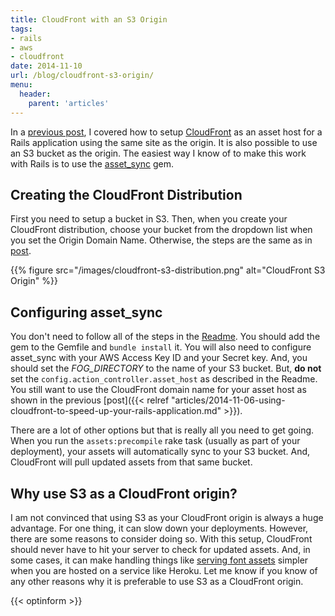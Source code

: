 ```yaml
---
title: CloudFront with an S3 Origin
tags:
- rails
- aws
- cloudfront
date: 2014-11-10
url: /blog/cloudfront-s3-origin/
menu:
  header:
    parent: 'articles'
---
```


In a [previous post](/blog/using-cloudfront-to-speed-up-your-rails-application/), I covered how to setup [CloudFront](http://aws.amazon.com/cloudfront/) as an asset host for a Rails application using the same site as the origin. It is also possible to use an S3 bucket as the origin. The easiest way I know of to make this work with Rails is to use the [asset_sync](https://github.com/rumblelabs/asset_sync) gem.

<!--more-->

## Creating the CloudFront Distribution

First you need to setup a bucket in S3. Then, when you create your CloudFront distribution, choose your bucket from the dropdown list when you set the Origin Domain Name. Otherwise, the steps are the same as in [post](/blog/using-cloudfront-to-speed-up-your-rails-application/).

{{% figure src="/images/cloudfront-s3-distribution.png" alt="CloudFront S3 Origin" %}}

## Configuring asset_sync

You don't need to follow all of the steps in the [Readme](https://github.com/rumblelabs/asset_sync/blob/master/README.md). You should add the gem to the Gemfile and `bundle install` it. You will also need to configure asset_sync with your AWS Access Key ID and your Secret key. And, you should set the *FOG_DIRECTORY* to the name of your S3 bucket. But, **do not** set the `config.action_controller.asset_host` as described in the Readme. You still want to use the CloudFront domain name for your asset host as shown in the previous [post]({{< relref "articles/2014-11-06-using-cloudfront-to-speed-up-your-rails-application.md" >}}).

There are a lot of other options but that is really all you need to get going. When you run the `assets:precompile` rake task (usually as part of your deployment), your assets will automatically sync to your S3 bucket. And, CloudFront will pull updated assets from that same bucket.

## Why use S3 as a CloudFront origin?

I am not convinced that using S3 as your CloudFront origin is always a huge advantage. For one thing, it can slow down your deployments. However, there are some reasons to consider doing so. With this setup, CloudFront should never have to hit your server to check for updated assets. And, in some cases, it can make handling things like [serving font assets](/blog/web-fonts-cloudfront/) simpler when you are hosted on a service like Heroku. Let me know if you know of any other reasons why it is preferable to use S3 as a CloudFront origin.

{{< optinform >}}
